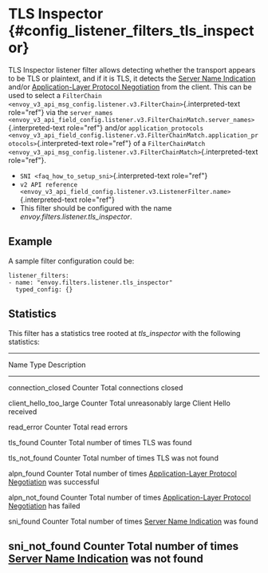 TLS Inspector {#config_listener_filters_tls_inspector}
=============

TLS Inspector listener filter allows detecting whether the transport
appears to be TLS or plaintext, and if it is TLS, it detects the [Server
Name Indication](https://en.wikipedia.org/wiki/Server_Name_Indication)
and/or [Application-Layer Protocol
Negotiation](https://en.wikipedia.org/wiki/Application-Layer_Protocol_Negotiation)
from the client. This can be used to select a
`FilterChain <envoy_v3_api_msg_config.listener.v3.FilterChain>`{.interpreted-text
role="ref"} via the
`server_names <envoy_v3_api_field_config.listener.v3.FilterChainMatch.server_names>`{.interpreted-text
role="ref"} and/or
`application_protocols <envoy_v3_api_field_config.listener.v3.FilterChainMatch.application_protocols>`{.interpreted-text
role="ref"} of a
`FilterChainMatch <envoy_v3_api_msg_config.listener.v3.FilterChainMatch>`{.interpreted-text
role="ref"}.

-   `SNI <faq_how_to_setup_sni>`{.interpreted-text role="ref"}
-   `v2 API reference <envoy_v3_api_field_config.listener.v3.ListenerFilter.name>`{.interpreted-text
    role="ref"}
-   This filter should be configured with the name
    *envoy.filters.listener.tls_inspector*.

Example
-------

A sample filter configuration could be:

``` {.yaml}
listener_filters:
- name: "envoy.filters.listener.tls_inspector"
  typed_config: {}
```

Statistics
----------

This filter has a statistics tree rooted at *tls_inspector* with the
following statistics:

  -------------------------------------------------------------------------------------------------------------------------------
  Name                     Type              Description
  ------------------------ ----------------- ------------------------------------------------------------------------------------
  connection_closed        Counter           Total connections closed

  client_hello_too_large   Counter           Total unreasonably large Client Hello received

  read_error               Counter           Total read errors

  tls_found                Counter           Total number of times TLS was found

  tls_not_found            Counter           Total number of times TLS was not found

  alpn_found               Counter           Total number of times [Application-Layer Protocol
                                             Negotiation](https://en.wikipedia.org/wiki/Application-Layer_Protocol_Negotiation)
                                             was successful

  alpn_not_found           Counter           Total number of times [Application-Layer Protocol
                                             Negotiation](https://en.wikipedia.org/wiki/Application-Layer_Protocol_Negotiation)
                                             has failed

  sni_found                Counter           Total number of times [Server Name
                                             Indication](https://en.wikipedia.org/wiki/Server_Name_Indication) was found

  sni_not_found            Counter           Total number of times [Server Name
                                             Indication](https://en.wikipedia.org/wiki/Server_Name_Indication) was not found
  -------------------------------------------------------------------------------------------------------------------------------
